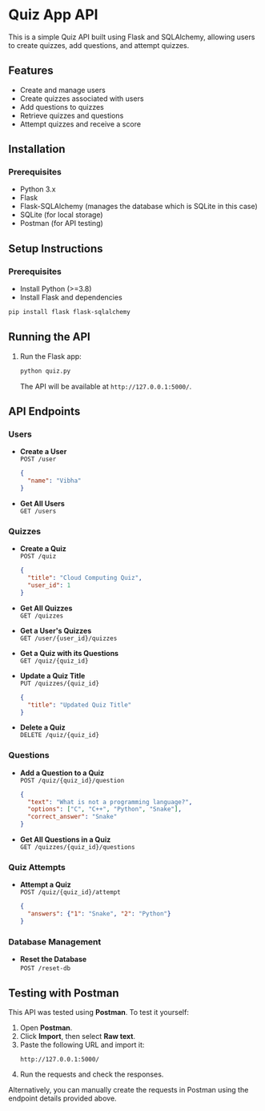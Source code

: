 # Quiz App API

This is a simple Quiz API built using Flask and SQLAlchemy, allowing users to create quizzes, add questions, and attempt quizzes.

## Features
- Create and manage users
- Create quizzes associated with users
- Add questions to quizzes
- Retrieve quizzes and questions
- Attempt quizzes and receive a score

## Installation
### Prerequisites
- Python 3.x
- Flask
- Flask-SQLAlchemy (manages the database which is SQLite in this case)
- SQLite (for local storage)
- Postman (for API testing)

## Setup Instructions

### Prerequisites
- Install Python (>=3.8)
- Install Flask and dependencies

```bash
pip install flask flask-sqlalchemy
```

## Running the API
1. Run the Flask app:
   ```sh
   python quiz.py
   ```
   The API will be available at `http://127.0.0.1:5000/`.

## API Endpoints

### Users
- **Create a User**  
  `POST /user`
  ```json
  {
    "name": "Vibha"
  }
  ```

- **Get All Users**  
  `GET /users`

### Quizzes
- **Create a Quiz**  
  `POST /quiz`
  ```json
  {
    "title": "Cloud Computing Quiz",
    "user_id": 1
  }
  ```

- **Get All Quizzes**  
  `GET /quizzes`

- **Get a User's Quizzes**  
  `GET /user/{user_id}/quizzes`

- **Get a Quiz with its Questions**  
  `GET /quiz/{quiz_id}`

- **Update a Quiz Title**  
  `PUT /quizzes/{quiz_id}`
  ```json
  {
    "title": "Updated Quiz Title"
  }
  ```

- **Delete a Quiz**  
  `DELETE /quiz/{quiz_id}`

### Questions
- **Add a Question to a Quiz**  
  `POST /quiz/{quiz_id}/question`
  ```json
  {
    "text": "What is not a programming language?",
    "options": ["C", "C++", "Python", "Snake"],
    "correct_answer": "Snake"
  }
  ```

- **Get All Questions in a Quiz**  
  `GET /quizzes/{quiz_id}/questions`

### Quiz Attempts
- **Attempt a Quiz**  
  `POST /quiz/{quiz_id}/attempt`
  ```json
  {
    "answers": {"1": "Snake", "2": "Python"}
  }
  ```

### Database Management
- **Reset the Database**  
  `POST /reset-db`

## Testing with Postman

This API was tested using **Postman**. To test it yourself:
1. Open **Postman**.
2. Click **Import**, then select **Raw text**.
3. Paste the following URL and import it:
   ```
   http://127.0.0.1:5000/
   ```
4. Run the requests and check the responses.

Alternatively, you can manually create the requests in Postman using the endpoint details provided above.


